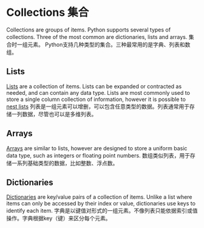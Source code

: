 # Collections 集合

Collections are groups of items. Python supports several types of collections. Three of the most common are dictionaries, lists and arrays.
集合时一组元素。 Python支持几种类型的集合。三种最常用的是字典、列表和数组。
## Lists

[Lists](https://docs.python.org/3/tutorial/introduction.html#lists) are a collection of items. Lists can be expanded or contracted as needed, and can contain any data type. Lists are most commonly used to store a single column collection of information, however it is possible to [nest lists](https://docs.python.org/3/tutorial/datastructures.html#nested-list-comprehensions)
列表是一组元素可以增删，可以包含任意类型的数据。列表通常用于存储一列数据，尽管也可以是多维列表。
## Arrays

[Arrays](https://docs.python.org/3/library/array.html) are similar to lists, however are designed to store a uniform basic data type, such as integers or floating point numbers.
数组类似列表，用于存储一系列基础类型的数据，比如整数、浮点数。
## Dictionaries

[Dictionaries](https://docs.python.org/3/tutorial/datastructures.html#dictionaries) are key/value pairs of a collection of items. Unlike a list where items can only be accessed by their index or value, dictionaries use keys to identify each item.
字典是以键值对形式的一组元素。不像列表只能依据索引或值操作。字典根据key（键）来区分每个元素。
